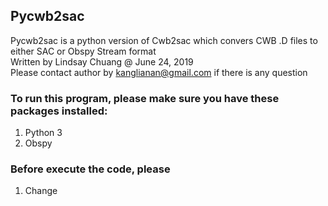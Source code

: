 ## Pycwb2sac
Pycwb2sac is a python version of Cwb2sac which convers CWB .D files to either SAC or Obspy Stream format  
Written by Lindsay Chuang @ June 24, 2019  
Please contact author by kanglianan@gmail.com if there is any question  

### To run this program, please make sure you have these packages installed:
1. Python 3  
2. Obspy  

### Before execute the code, please 
1. Change 
